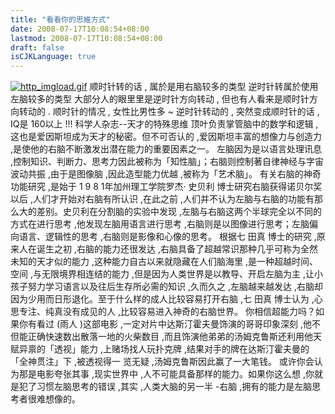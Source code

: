 ```yaml
---
title: "看看你的思維方式"
date: 2008-07-17T10:08:54+08:00
lastmod: 2008-07-17T10:08:54+08:00
draft: false
isCJKLanguage: true
---
```


<a href='http://kouga.yo2.cn/wp-content/uploads/27/2716/2008/07/http_imgload.gif' title='http_imgload.gif'><img src='http://kouga.yo2.cn/wp-content/uploads/27/2716/2008/07/http_imgload.gif' alt='http_imgload.gif' /></a>
顺时针转的话 , 属於是用右脑较多的类型
逆时针转属於使用左脑较多的类型
大部分人的眼里里是逆时针方向转动 , 但也有人看来是顺时针方向转动的 .
顺时针的情况 , 女性比男性多 ~
逆时针转动的 , 突然变成顺时针的话 , IQ是 160以上 !!!
科学人杂志--天才的特殊思维
顶叶负责掌管脑中的数学和逻辑 ,这也是爱因斯坦成为天才的秘密。但不可否认的 ,爱因斯坦丰富的想像力与创造力 ,是使他的右脑不断激发出潜在能力的重要因素之一。
左脑因为是以语言处理讯息 ,控制知识、判断力、思考力因此被称为「知性脑」；右脑则控制著自律神经与字宙波动共振 ,由于是图像脑 ,因此造型能力优越 ,被称为「艺术脑」。
有关右脑的神奇功能研究 ,是始于 1 9 8 1年加州理工学院罗杰· 史贝利 博士研究右脑获得诺贝尔奖以后 ,人们才开始对右脑有所认识 ,在此之前 ,人们并不认为左脑与右脑的功能有那么大的差别。史贝利在分割脑的实验中发现 ,左脑与右脑这两个半球完全以不同的方式在进行思考 ,他发现左脑用语言进行思考 ,右脑则是以图像进行思考；左脑偏向语言、逻辑性的思考 ,右脑则是影像和心像的思考。
根据七 田真 博士的研究 ,原来人在诞生之初 ,右脑的能力还很发达 ,右脑具备了超越常识那种几乎可称为全然未知的天才似的能力 ,这种能力自古以来就隐藏在人们脑海里 ,是一种超越时间、空间 ,与无限境界相连结的能力 ,但是因为人类世界是以教导、开启左脑为主 ,让小孩子努力学习语言以及往后生存所必需的知识 ,久而久之 ,左脑越来越发达 ,右脑却因为少用而日形退化。至于什么样的成人比较容易打开右脑 ,七 田真 博士认为 ,心思专注、纯真没有成见的人 ,比较容易进入神奇的右脑世界。
你相信超能力吗？如果你有看过 (雨人 )这部电影 ,一定对片中达斯汀霍夫曼饰演的哥哥印象深刻 ,他不但能正确快速数出散落一地的火柴数目 ,而且饰演他弟弟的汤姆克鲁斯还利用他天赋异禀的「透视」能力 ,上赌场找人玩扑克牌 ,结果对手的牌在达斯汀霍夫曼的「全神贯注」下 ,被透视得一 览无疑 ,汤姆克鲁斯因此赢了一大笔钱。
或许你会认为那是电影夸张其事 ,现实世界中 ,人不可能具备那样的能力。如果你这么想 ,你就是犯了习惯左脑思考的错误 ,其实 ,人类大脑的另一半 -右脑 ,拥有的能力是左脑思考者很难想像的。